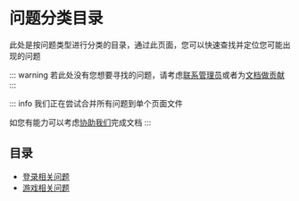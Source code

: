 # 问题分类目录

此处是按问题类型进行分类的目录，通过此页面，您可以快速查找并定位您可能出现的问题

::: warning
若此处没有您想要寻找的问题，请考虑[联系管理员](../contact/)或者为[文档做贡献](../sponsor/#支持本文档)
:::

::: info
我们正在尝试合并所有问题到单个页面文件

如您有能力可以考虑[协助我们](../../sponsor/#支持本文档)完成文档
:::

## 目录

- [登录相关问题](./login.md)
- [游戏相关问题](./game.md)
